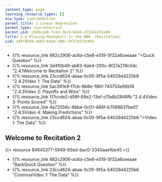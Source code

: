 ```yaml
---
content_type: page
learning_resource_types: []
ocw_type: CourseSection
parent_title: 2 Linear Regression
parent_type: CourseSection
parent_uid: c846ced6-fc6d-3bc9-64e0-47324e251a98
title: 2.4 Playing Moneyball in the NBA  (Recitation)
uid: 3d4f0b49-ab63-6ab4-200c-8f27a219c0dc
---
```


*   {{% resource_link 682c2906-ac6a-c5e8-e519-5f32a6ceeaae "\<Quick Question" %}}
*   {{% resource_link 3d4f0b49-ab63-6ab4-200c-8f27a219c0dc "2.4.1Welcome to Recitation 2" %}}
*   {{% resource_link 23ccd624-abaa-0c05-9f5a-54029d4225b6 "2.4.2Video 1: The Data" %}}
*   {{% resource_link 5ac291e9-f7cb-6b8e-19b1-740753e96bf6 "2.4.3Video 2: Playoffs and Wins" %}}
*   {{% resource_link 117ccde2-d58f-68e2-13ef-c11a6b2848fb "2.4.4Video 3: Points Scored" %}}
*   {{% resource_link 4a72056c-6bbe-0c01-489f-b7068637be07 "2.4.5Video 4: Making Predictions" %}}
*   {{% resource_link 23ccd624-abaa-0c05-9f5a-54029d4225b6 "\>Video 1: The Data" %}}

Welcome to Recitation 2
-----------------------

{{< resource 84645377-5949-93ed-bac0-3340aae1bb45 >}}

*   {{% resource_link 682c2906-ac6a-c5e8-e519-5f32a6ceeaae "BackQuick Question" %}}
*   {{% resource_link 23ccd624-abaa-0c05-9f5a-54029d4225b6 "ContinueVideo 1: The Data" %}}